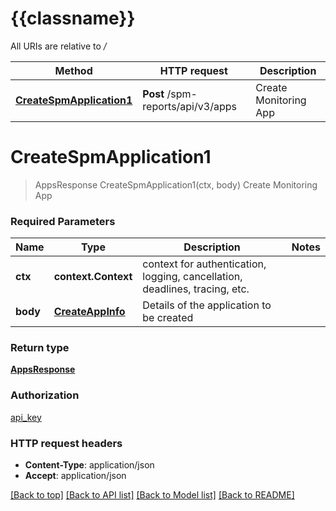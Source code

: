 # {{classname}}

All URIs are relative to */*

| Method                                                                 | HTTP request                      | Description           |
| ---------------------------------------------------------------------- | --------------------------------- | --------------------- |
| [**CreateSpmApplication1**](MonitoringAppApi.md#CreateSpmApplication1) | **Post** /spm-reports/api/v3/apps | Create Monitoring App |

# **CreateSpmApplication1**

> AppsResponse CreateSpmApplication1(ctx, body)
Create Monitoring App

### Required Parameters

| Name     | Type                                  | Description                                                                 | Notes |
| -------- | ------------------------------------- | --------------------------------------------------------------------------- | ----- |
| **ctx**  | **context.Context**                   | context for authentication, logging, cancellation, deadlines, tracing, etc. |
| **body** | [**CreateAppInfo**](CreateAppInfo.md) | Details of the application to be created                                    |

### Return type

[**AppsResponse**](AppsResponse.md)

### Authorization

[api_key](../README.md#api_key)

### HTTP request headers

- **Content-Type**: application/json
- **Accept**: application/json

[[Back to top]](#) [[Back to API list]](../README.md#documentation-for-api-endpoints) [[Back to Model list]](../README.md#documentation-for-models) [[Back to README]](../README.md)
